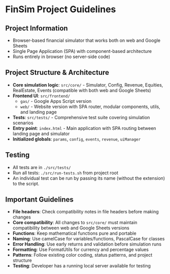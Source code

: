 # FinSim Project Guidelines

## Project Information
- Browser-based financial simulator that works both on web and Google Sheets
- Single Page Application (SPA) with component-based architecture
- Runs entirely in browser (no server-side code)

## Project Structure & Architecture
- **Core simulation logic**: `src/core/` - Simulator, Config, Revenue, Equities, RealEstate, Events (compatible with both web and Google Sheets)
- **Frontend UI**: `src/frontend/`
  - `gas/` - Google Apps Script version
  - `web/` - Website version with SPA router, modular components, utils, and landing page
- **Tests**: `src/tests/` - Comprehensive test suite covering simulation scenarios
- **Entry point**: `index.html` - Main application with SPA routing between landing page and simulator
- **Initialized globals**: `params`, `config`, `events`, `revenue`, `uiManager`

## Testing
- All tests are in `./src/tests/`
- Run all tests: `./src/run-tests.sh` from project root
- An individual test can be run by passing its name (without the extension) to the script.

## Important Guidelines
- **File headers**: Check compatibility notes in file headers before making changes
- **Core compatibility**: All changes to `src/core/` must maintain compatibility between web and Google Sheets versions
- **Functions**: Keep mathematical functions pure and portable
- **Naming**: Use camelCase for variables/functions, PascalCase for classes
- **Error Handling**: Use early returns and validation before simulation runs
- **Formatting**: Use FormatUtils for currency and percentage values
- **Patterns**: Follow existing color coding, status patterns, and project structure
- **Testing**: Developer has a running local server available for testing
